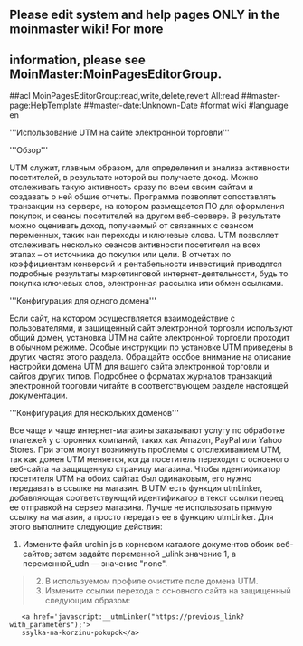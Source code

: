 ## Please edit system and help pages ONLY in the moinmaster wiki! For more
## information, please see MoinMaster:MoinPagesEditorGroup.
##acl MoinPagesEditorGroup:read,write,delete,revert All:read
##master-page:HelpTemplate
##master-date:Unknown-Date
#format wiki
#language en

'''Использование UTM на сайте электронной торговли'''

'''Обзор'''

UTM служит, главным образом, для определения и анализа активности посетителей, в результате которой вы получаете доход. Можно отслеживать такую активность сразу по всем своим сайтам и создавать о ней общие отчеты. Программа позволяет сопоставлять транзакции на сервере, на котором размещается ПО для оформления покупок, и сеансы посетителей на другом веб-сервере. В результате можно оценивать доход, получаемый от связанных с сеансом переменных, таких как переходы и ключевые слова. UTM позволяет отслеживать несколько сеансов активности посетителя на всех этапах – от источника до покупки или цели. В отчетах по коэффициентам конверсий и рентабельности инвестиций приводятся подробные результаты маркетинговой интернет-деятельности, будь то покупка ключевых слов, электронная рассылка или обмен ссылками.


'''Конфигурация для одного домена'''

Если сайт, на котором осуществляется взаимодействие с пользователями, и защищенный сайт электронной торговли используют общий домен, установка UTM на сайте электронной торговли проходит в обычном режиме. Особые инструкции по установке UTM приведены в других частях этого раздела. Обращайте особое внимание на описание настройки домена UTM для вашего сайта электронной торговли и сайтов других типов. Подробнее о форматах журналов транзакций электронной торговли читайте в соответствующем разделе настоящей документации.


'''Конфигурация для нескольких доменов'''

Все чаще и чаще интернет-магазины заказывают услугу по обработке платежей у сторонних компаний, таких как Amazon, PayPal или Yahoo Stores. При этом могут возникнуть проблемы с отслеживанием UTM, так как домен UTM меняется, когда посетитель переходит с основного веб-сайта на защищенную страницу магазина. Чтобы идентификатор посетителя UTM на обоих сайтах был одинаковым, его нужно передавать в ссылке на магазин.
В UTM есть функция utmLinker, добавляющая соответствующий идентификатор в текст ссылки перед ее отправкой на сервер магазина. Лучше не использовать прямую ссылку на магазин, а просто передать ее в функцию utmLinker. Для этого выполните следующие действия:

  1. Измените файл urchin.js в корневом каталоге документов обоих веб-сайтов; затем задайте переменной _ulink значение 1, а переменной_udn — значение "none".
> 2. В используемом профиле очистите поле домена UTM.
> 3. Измените ссылки перехода с основного сайта на защищенный следующим образом:
```
   <a href='javascript:__utmLinker("https://previous_link?with_parameters");'>
   ssylka-na-korzinu-pokupok</a>
```